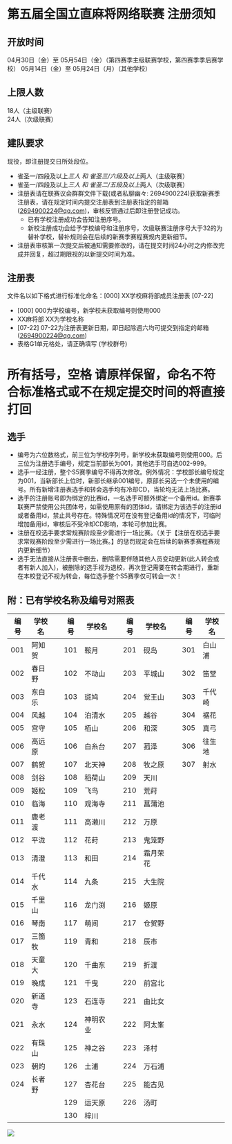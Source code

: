 # 第五届全国立直麻将网络联赛 注册须知  
  
## 开放时间
04月30日（金）至 05月54日（金）（第四赛季主级联赛学校，第四赛季季后赛学校）
05月14日（金）至 05月24日（月）（其他学校）  
  
## 上限人数
18人（主级联赛）  
24人（次级联赛）  
  
## 建队要求
现役，即注册提交日所处段位。
- 雀圣一/四段及以上*三人 和 雀圣三/六段及以上*两人（主级联赛）
- 雀圣一/四段及以上*三人 和 雀圣二/五段及以上*两人（次级联赛）
- 注册表请在联赛议会群群文件下载(或者私聊幽々: 2694900224)获取新赛季注册表，请在规定时间内提交注册表到注册表指定的邮箱(2694900224@qq.com)，审核反馈通过后即注册登记成功。
    - 已有学校注册成功会告知注册序号。
    - 新校注册成功会给予学校编号和注册序号，次级联赛注册序号大于32的为替补学校，替补规则会在后续的新赛季赛程赛规内更新细节。
- 注册表审核第一次提交后被通知需要修改的，请在提交时间24小时之内修改完成并回复，超过期限视的以新提交时间为准。
  
## 注册表
文件名以如下格式进行标准化命名：[000] XX学校麻将部成员注册表 [07-22]
- [000] 000为学校编号，新学校未获取编号则使用000
- XX麻将部 XX为学校名称
- [07-22] 07-22为注册表更新日期，即日起除週六均可提交到指定的邮箱(2694900224@qq.com)
- 表格G1单元格处，请正确填写 (学校群号)

# 所有括号，空格 请原样保留，命名不符合标准格式或不在规定提交时间的将直接打回
  
## 选手 
- 编号为六位数格式，前三位为学校序列号，新学校未获取编号则使用000。后三位为注册选手编号，规定当前部长为001，其他选手可自选002-999。
- 选手一经注册，整个S5赛季编号不得再次修改。例外情况：学校部长编号规定为001，当新部长上位时，新部长继承001编号，原部长另选一个未使用的编号。所有新增注册表选手和转会选手均有冷却CD，当轮均无法上场比赛。
- 选手的注册账号即为绑定的比赛id，一名选手可额外绑定一个备用id。新赛季联赛严禁使用公共团体号，如需使用原有的团体id，请绑定为该选手的注册id或者备用id，禁止共号存在。特殊情况可在没有登记备用id的情况下，可临时增加备用id，审核后不受冷却CD影响，本轮可参加比赛。
- 注册在校选手要求常规赛阶段至少需进行一场比赛。（关于【注册在校选手要求常规赛阶段至少需进行一场比赛。】的惩罚规定会在后续的新赛季赛程赛规内更新细节）  
- 选手无法直接从注册表中删去，删除需要伴随其他人员变动更新(此人转会或者有新人加入)，被删除的选手视为退校，再次登记需要在转会期进行，重新在本校登记不视为转会，每位选手整个S5赛季仅可转会一次！

## 附：已有学校名称及编号对照表

编号|学校名||编号|学校名||编号|学校名||编号|学校名
-|-|-|-|-|-|-|-|-|-|-
001|阿知贺||101|鞍月||201|砚岛||301|白山浦
002|春日野||102|不动山||203|平城山||302|笛堂
003|东白乐||103|斑鸠||204|觉王山||303|千代崎
004|风越||104|泊清水||205|越谷||304|裾花
005|宫守||105|栢山||206|和深||305|真弓
006|高远原||106|白糸台||207|菰泽||306|往生地
007|鹤贺||107|北天神||208|牧之原||307|射水
008|剑谷||108|稻荷山||209|天川|||
009|姬松||109|飞鸟||210|荒莳|||
010|临海||110|观海寺||211|菖蒲池|||
011|鹿老渡||111|高濑川||212|万原|||
012|平泷||112|花莳||213|鬼笼野|||
013|清澄||113|和田||214|霜月荣花|||
014|千代水||114|九条||215|大生院|||
015|千里山||116|龙门渕||216|姬原|||
016|琴南||117|萌间||217|仓贺野|||
017|三箇牧||119|青和||218|辰市|||
018|天童大||120|千曲东||219|折渡|||
019|晚成||121|千曳||220|前宫北|||
020|新道寺||123|石连寺||221|由比女|||
021|永水||124|神明农业||222|阿太峯|||
022|有珠山||125|神之谷||223|泽村|||
023|朝灼||126|土浦||224|万石浦|||
024|长者野||127|杏花台||225|能古见|||
||||129|运天原||226|汤町|||
||||130|梓川

![](https://www.z4a.net/images/2020/02/08/u.png)
